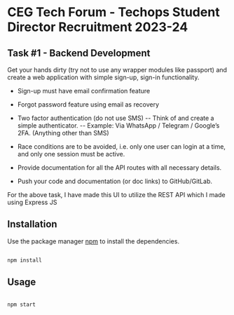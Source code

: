 # CEG Tech Forum - Techops Student Director Recruitment 2023-24

## Task #1 - Backend Development

Get your hands dirty (try not to use any wrapper modules like passport) and create a web application
with simple sign-up, sign-in functionality.
- Sign-up must have email confirmation feature
- Forgot password feature using email as recovery
- Two factor authentication (do not use SMS) 
-- Think of and create a simple authenticator.
-- Example: Via WhatsApp / Telegram / Google’s 2FA. (Anything other than SMS)
- Race conditions are to be avoided, i.e. only one user can login at a time, and only one
session must be active.

- Provide documentation for all the API routes with all necessary details.
- Push your code and documentation (or doc links) to GitHub/GitLab.

For the above task, I have made this UI to utilize the REST API which I made using Express JS

## Installation

Use the package manager [npm](https://www.npmjs.com/) to install the dependencies.

```bash

npm install

```

## Usage

```bash

npm start

```

